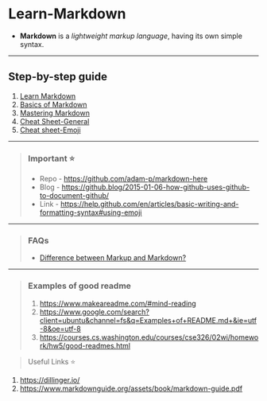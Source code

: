 # Learn-Markdown 

- __Markdown__ is a *lightweight markup language*, having its own simple syntax.

---
## Step-by-step guide

1. [Learn Markdown](https://www.markdownguide.org/getting-started)
2. [Basics of Markdown](https://www.markdownguide.org/basic-syntax/)
3. [Mastering Markdown](https://guides.github.com/features/mastering-markdown/)
4. [Cheat Sheet-General](https://guides.github.com/pdfs/markdown-cheatsheet-online.pdf)
5. [Cheat sheet-Emoji](https://github.com/ikatyang/emoji-cheat-sheet/blob/master/README.md)

---

> ### Important  :star:
> - Repo - https://github.com/adam-p/markdown-here
> - Blog - https://github.blog/2015-01-06-how-github-uses-github-to-document-github/
> - Link - https://help.github.com/en/articles/basic-writing-and-formatting-syntax#using-emoji

---

> ### FAQs
> - [Difference between Markup and Markdown?](https://stackoverflow.com/questions/24041/markdown-vs-markup-are-they-related)

---

> ### Examples of good readme 
>  1. https://www.makeareadme.com/#mind-reading 
>  2. https://www.google.com/search?client=ubuntu&channel=fs&q=Examples+of+README.md+&ie=utf-8&oe=utf-8
>  3. https://courses.cs.washington.edu/courses/cse326/02wi/homework/hw5/good-readmes.html 

> Useful Links :star:
  1. https://dillinger.io/
  2. https://www.markdownguide.org/assets/book/markdown-guide.pdf

